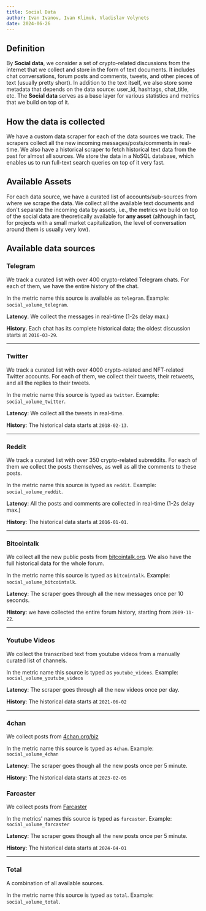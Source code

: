```yaml
---
title: Social Data
author: Ivan Ivanov, Ivan Klimuk, Vladislav Volynets
date: 2024-06-26
---
```


## Definition

By **Social data**, we consider a set of crypto-related discussions from the
internet that we collect and store in the form of text documents. It includes
chat conversations, forum posts and comments, tweets, and other pieces of text
(usually pretty short). In addition to the text itself, we also store some
metadata that depends on the data source: user_id, hashtags, chat_title, etc.
The **Social data** serves as a base layer for various statistics and metrics
that we build on top of it.

## How the data is collected
We have a custom data scraper for each of the data sources we track. The
scrapers collect all the new incoming messages/posts/comments in real-time. We
also have a historical scraper to fetch historical text data from the past for
almost all sources. We store the data in a NoSQL database, which enables us to
run full-text search queries on top of it very fast.

## Available Assets

For each data source, we have a curated list of accounts/sub-sources from where
we scrape the data. We collect all the available text documents and don't
separate the incoming data by assets, i.e., the metrics we build on top of the
social data are theoretically available for **any asset** (although in fact, for
projects with a small market capitalization, the level of conversation around
them is usually very low).

## Available data sources

### Telegram

We track a curated list with over 400 crypto-related Telegram chats. For each
of them, we have the entire history of the chat.

In the metric name this source is available as `telegram`. Example: `social_volume_telegram`.

**Latency**. We collect the messages in real-time (1-2s delay max.)

**History**. Each chat has its complete historical data; the oldest discussion starts
at `2016-03-29`.

---

### Twitter

We track a curated list with over 4000 crypto-related and NFT-related Twitter accounts. For
each of them, we collect their tweets, their retweets, and all the replies to
their tweets.

In the metric name this source is typed as `twitter`. Example: `social_volume_twitter`.

**Latency**: We collect all the tweets in real-time. 

**History**: The historical data starts at `2018-02-13`.

---

### Reddit

We track a curated list with over 350 crypto-related subreddits. For each of
them we collect the posts themselves, as well as all the comments to these
posts.

In the metric name this source is typed as `reddit`. Example: `social_volume_reddit`.

**Latency**: All the posts and comments are collected in real-time (1-2s delay
max.)

**History**: The historical data starts at `2016-01-01`.

---

### Bitcointalk

We collect all the new public posts from
[bitcointalk.org](https://bitcointalk.org). We also have the full historical
data for the whole forum.

In the metric name this source is typed as `bitcointalk`. Example: `social_volume_bitcointalk`.

**Latency**: The scraper goes through all the new messages once per 10 seconds.

**History**: we have collected the entire forum history, starting from
`2009-11-22`.

---

### Youtube Videos

We collect the transcribed text from youtube videos from a manually curated list of channels.

In the metric name this source is typed as `youtube_videos`. Example: `social_volume_youtube_videos`

**Latency**: The scraper goes through all the new videos once per day.

**History**: The historical data starts at `2021-06-02`

---

### 4chan

We collect posts from [4chan.org/biz](https://boards.4chan.org/biz/)

In the metric name this source is typed as `4chan`. Example:
`social_volume_4chan`

**Latency**: The scraper goes though all the new posts once per 5 minute.

**History**: The historical data starts at `2023-02-05`


### Farcaster

We collect posts from [Farcaster](https://www.farcaster.xyz/)

In the metrics' names this source is typed as `farcaster`. Example:
`social_volume_farcaster`

**Latency**: The scraper goes though all the new posts once per 5 minute.

**History**: The historical data starts at `2024-04-01`

---

### Total

A combination of all available sources.

In the metric name this source is typed as `total`. Example: `social_volume_total`.

